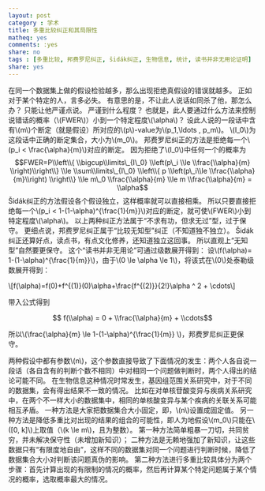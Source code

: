 ```yaml
---
layout: post 
category : 学术
title: 多重比较纠正和其局限性
matheq: yes
comments: :yes
share: no
tags : [多重比较, 邦费罗尼纠正, šidák纠正, 生物信息, 统计, 读书并非无用论证明] 
share: yes
---
```


在同一个数据集上做的假设检验越多，那么出现拒绝真假设的错误就越多。
正如对于某个特定的人，言多必失。 
有意思的是，不让此人说话如同杀了他，那怎么办？
只能让他严谨点说。
严谨到什么程度？
也就是，此人要通过什么方法来控制说错话的概率（\\(FWER\\)）小到一个特定程度\\(\\alpha\\)？
设此人说的一段话中含有\\(m\\)个断定（就是假设）所对应的\\(p\\)-value为\\(p\_1,\\ldots , p\_m\\)。
\\(I\_0\\)为这段话中正确的断定集合，大小为\\(m\_0\\)。
邦费罗尼纠正的方法是拒绝每一个\\(p\_i < \\frac{\\alpha}{m}\\)对应的断定。
因为拒绝了\\(I\_0\\)中任何一个的概率为
$$FWER=P\\left\\{ \\bigcup\\limits\_{I\_0} \\left(p\_i \\le \\frac{\\alpha}{m} \\right)\\right\\} \\le \\sum\\limits\_{I\_0} \\left\\{ p \\left(p\_i\\le \\frac{\\alpha}{m}\\right) \\right\\} \\le m\_0 \\frac{\\alpha}{m} \\le m \\frac{\\alpha}{m} = \\alpha$$
Šidák纠正的方法假设各个假设独立，这样概率就可以直接相乘。
所以只要直接拒绝每一个\\(p\_i < 1-(1-\\alpha)^{\\frac{1}{m}}\\)对应的断定，就可使\\(FWER\\)小到特定程度\\(\\alpha\\)。
以上两种纠正方法属于“不求有功，但求无过”型，过于保守。
更细点说，邦费罗尼纠正属于“比较无知型”纠正（不知道独不独立）。
Šidák纠正还算好点，读点书，有点文化修养，还知道独立这回事。
所以直观上“无知型”自然要更保守。
这个“读书并非无用论”可通过级数展开得到：
设\\(f(\\alpha)= 1-(1-\\alpha)^{\\frac{1}{m}}\\)，由于\\(0 \\le \\alpha \\le 1\\)，将该式在\\(0\\)处泰勒级数展开得到：

\\[f(\\alpha)=f(0)+f^{(1)}(0)\\alpha+\\frac{f^{(2)}}{2!}\\alpha ^ 2 + \\cdots\\]

带入公式得到

$$ f(\\alpha) = 0 + \\frac{\\alpha}{m} + \\cdots$$ 

所以\\(\\frac{\\alpha}{m} \\le 1-(1-\\alpha)^{\\frac{1}{m}} \\)，邦费罗尼纠正更保守。

两种假设中都有参数\\(n\\)，这个参数直接导致了下面情况的发生：两个人各自说一段话（各自含有的判断个数不相同）中对相同一个问题做判断时，两个人得出的结论可能不同。
在生物信息这种情况时常发生，基因组范围关系研究中，对于不同的数据集，会有得出结果不一致的情况。
比如在对单核苷酸变异与疾病关系研究中，在两个不一样大小的数据集中，相同的单核酸变异与某个疾病的关联关系可能相互矛盾。
一种方法是大家把数据集合大小固定，即，\\(n\\)设置成固定值。
另一种方法是降低多重比对出现的结果的组合的可能性，即人为地假设\\(m\_0\\)只能在\\([0, k]\\)上取值（\\(k \\le m\\)，且为整数）。
第一种方法简单粗暴一刀切，共同贫穷，并未解决保守性（未增加新知识）；
二种方法是无赖地强加了新知识，让这些数据只有“有限度地自由”，这样不同的数据集对同一个问题进行判断时候，降低了数据集合大小对判断该问题真伪的影响。
第二种方法进行多重比较具体分为两个步骤：首先计算出现的有限制的情况的概率，然后再计算某个特定问题属于某个情况的概率，选取概率最大的情况。
